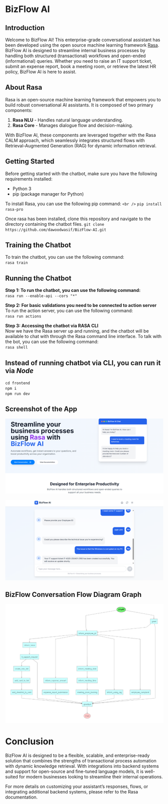 # BizFlow AI

## Introduction

Welcome to BizFlow AI! This enterprise-grade conversational assistant has been developed using the open source machine learning framework [Rasa](https://rasa.com/). BizFlow AI is designed to streamline internal business processes by handling both structured (transactional) workflows and open-ended (informational) queries. Whether you need to raise an IT support ticket, submit an expense report, book a meeting room, or retrieve the latest HR policy, BizFlow AI is here to assist.

## About Rasa

Rasa is an open-source machine learning framework that empowers you to build robust conversational AI assistants. It is composed of two primary components:

1. **Rasa NLU** - Handles natural language understanding.
2. **Rasa Core** - Manages dialogue flow and decision-making.

With BizFlow AI, these components are leveraged together with the Rasa CALM approach, which seamlessly integrates structured flows with Retrieval-Augmented Generation (RAG) for dynamic information retrieval.

## Getting Started

Before getting started with the chatbot, make sure you have the following requirements installed:

- Python 3
- pip (package manager for Python)

To install Rasa, you can use the following pip command: `<br />`
``pip install rasa-pro``

Once rasa has been installed, clone this repository and navigate to the directory containing the chatbot files.
``git clone https://github.com/dawoodwasif/BizFlow-AI.git``

## Training the Chatbot

To train the chatbot, you can use the following command:<br />
``rasa train``

## Running the Chatbot

**Step 1: To run the chatbot, you can use the following command:**<br />
``rasa run --enable-api --cors "*"``

**Step 2: For basic validations you need to be connected to action server** <br />
To run the action server, you can use the following command:<br />
``rasa run actions``

**Step 3: Accessing the chatbot via RASA CLI** <br />
Now we have the Rasa server up and running, and the chatbot will be available to chat with through the Rasa command line interface.
To talk with the bot, you can use the following command:<br />
``rasa shell``



## Instead of running chatbot via CLI, you can run it via *Node*

``cd frontend`` <br />
``npm i`` <br />
``npm run dev`` <br />

## Screenshot of the App

<div align="center">
  <img src="images/screenshot-1.png" alt="Screenshot 1" width="900">
  <br /> <br />
  <img src="images/screenshot-2.png" alt="Screenshot 2" width="900">
</div>


## BizFlow Conversation Flow Diagram Graph

<div align="center">
  <a href="graph.html">
    <img src="images/screenshot-0.png" alt="Graph Visualization">
  </a>
</div>


# Conclusion

BizFlow AI is designed to be a flexible, scalable, and enterprise-ready solution that combines the strengths of transactional process automation with dynamic knowledge retrieval. With integrations into backend systems and support for open-source and fine-tuned language models, it is well-suited for modern businesses looking to streamline their internal operations.

For more details on customizing your assistant’s responses, flows, or integrating additional backend systems, please refer to the Rasa documentation.
